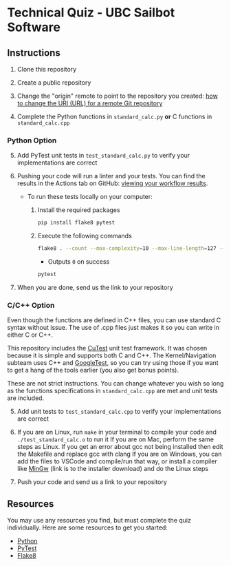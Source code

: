 # Technical Quiz - UBC Sailbot Software

## Instructions

1. Clone this repository

2. Create a public repository

3. Change the "origin" remote to point to the repository you created: [how to change the URI (URL) for a remote Git repository](https://stackoverflow.com/a/2432799)

4. Complete the Python functions in `standard_calc.py` **or** C functions in `standard_calc.cpp`

### Python Option

5. Add PyTest unit tests in `test_standard_calc.py` to verify your implementations are correct

6. Pushing your code will run a linter and your tests.
You can find the results in the Actions tab on GitHub: [viewing your workflow results](https://docs.github.com/en/actions/quickstart#viewing-your-workflow-results).
    - To run these tests locally on your computer:
        1. Install the required packages

            ```sh
            pip install flake8 pytest
            ```

        2. Execute the following commands

            ```sh
            flake8 . --count --max-complexity=10 --max-line-length=127 --statistics
            ```

            - Outputs `0` on success

            ```sh
            pytest
            ```

7. When you are done, send us the link to your repository

### C/C++ Option
Even though the functions are defined in C++ files, you can use standard C syntax without issue. The use of .cpp files
just makes it so you can write in either C or C++.

This repository includes the [CuTest](https://github.com/ennorehling/cutest) unit test framework. It was chosen because
it is simple and supports both C and C++. The Kernel/Navigation subteam uses C++ and [GoogleTest](https://github.com/google/googletest),
so you can try using those if you want to get a hang of the tools earlier (you also get bonus points).

These are not strict instructions. You can change whatever you wish so long as the functions specifications in
`standard_calc.cpp` are met and unit tests are included.

5. Add unit tests to `test_standard_calc.cpp` to verify your implementations are correct

6. If you are on Linux, run `make` in your terminal to compile your code and `./test_standard_calc.o` to run it
   If you are on Mac, perform the same steps as Linux. If you get an error about gcc not being installed then edit the Makefile and replace gcc with clang
   If you are on Windows, you can add the files to VSCode and compile/run that way, or install a compiler like
   [MinGw](https://sourceforge.net/projects/mingw-w64/files/Toolchains%20targetting%20Win32/Personal%20Builds/mingw-builds/installer/mingw-w64-install.exe) (link is to the installer download) and do the Linux steps

7. Push your code and send us a link to your repository

## Resources

You may use any resources you find, but must complete the quiz individually.
Here are some resources to get you started:

- [Python](https://www.python.org/about/gettingstarted/)
- [PyTest](https://docs.pytest.org/en/6.2.x/getting-started.html)
- [Flake8](https://flake8.pycqa.org/en/latest/)
